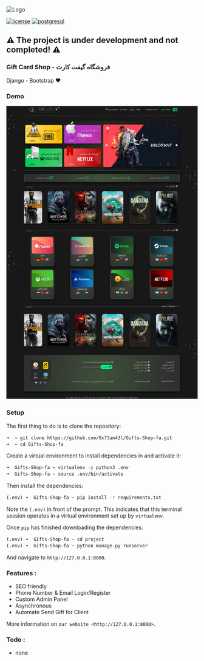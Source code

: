 <img width="10%" src="static/img/logo-a.png" alt="Logo"/>


[![license](https://img.shields.io/badge/license-mit-brightgreen.svg)](https://en.wikipedia.org/wiki/MIT_License)
[![postgresql](https://img.shields.io/badge/PostgreSQL-316192?style=for-the-badge&logo=postgresql&logoColor=white)](https://www.postgresql.org)

## ⚠️️ The project is under development and not completed! ⚠️

### Gift Card Shop - فروشگاه گیفت کارت

Django - Bootstrap ❤️

### Demo
<img src="static/img/demo.png"> 

### Setup

The first thing to do is to clone the repository:

```sh
➜  ~ git clone https://github.com/0x73am43l/Gifts-Shop-fa.git
➜  ~ cd Gifts-Shop-fa
```

Create a virtual environment to install dependencies in and activate it:

```sh
➜  Gifts-Shop-fa ~ virtualenv -p python3 .env
➜  Gifts-Shop-fa ~ source .env/bin/activate
```

Then install the dependencies:

```sh
(.env) ➜  Gifts-Shop-fa ~ pip install -r requirements.txt
```
Note the `(.env)` in front of the prompt. This indicates that this terminal
session operates in a virtual environment set up by `virtualenv`.

Once `pip` has finished downloading the dependencies:
```sh
(.env) ➜  Gifts-Shop-fa ~ cd project
(.env) ➜  Gifts-Shop-fa ~ python manage.py runserver
```
And navigate to `http://127.0.0.1:8000`.



### Features :


* SEO friendly
* Phone Number & Email Login/Register
* Custom Admin Panel
* Asynchronous
* Automate Send Gift for Client

More information on `our website <http://127.0.0.1:8000>`.


### Todo :

* none